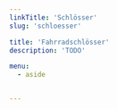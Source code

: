 ```yaml
---
linkTitle: 'Schlösser'
slug: 'schloesser'

title: 'Fahrradschlösser'
description: 'TODO'

menu:
  - aside


---
```

